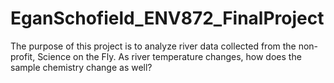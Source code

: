 # EganSchofield_ENV872_FinalProject
The purpose of this project is to analyze river data collected from the non-profit, Science on the Fly. As river temperature changes, how does the sample chemistry change as well?
